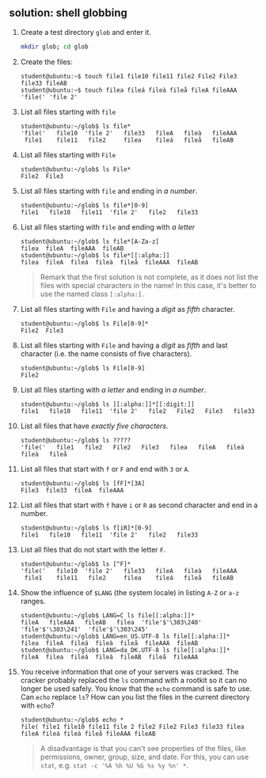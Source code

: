 ## solution: shell globbing

1. Create a test directory `glob` and enter it.

    ```bash
    mkdir glob; cd glob
    ```

2. Create the files:

    ```console
    student@ubuntu:~$ touch file1 file10 file11 file2 File2 File3 file33 fileAB
    student@ubuntu:~$ touch filea fileá fileà fileå fileA fileAAA 'file(' 'file 2'
    ```

3. List all files starting with `file`

    ```console
    student@ubuntu:~/glob$ ls file*
    'file('   file10  'file 2'   file33   fileA   fileà   fileAAA
     file1    file11   file2     filea    fileá   fileå   fileAB
    ```

4. List all files starting with `File`

    ```console
    student@ubuntu:~/glob$ ls File*
    File2  File3
    ```

5. List all files starting with `file` and ending in *a number*.

    ```console
    student@ubuntu:~/glob$ ls file*[0-9]
    file1   file10   file11  'file 2'   file2   file33
    ```

6. List all files starting with `file` and ending with *a letter*

    ```console
    student@ubuntu:~/glob$ ls file*[A-Za-z]
    filea  fileA  fileAAA  fileAB
    student@ubuntu:~/glob$ ls file*[[:alpha:]]
    filea  fileA  fileá  fileà  fileå  fileAAA  fileAB
    ```

    > Remark that the first solution is not complete, as it does not list the files with special characters in the name! In this case, it's better to use the named class `[:alpha:]`.

7. List all files starting with `File` and having a *digit* as *fifth* character.

    ```console
    student@ubuntu:~/glob$ ls File[0-9]*
    File2  File3
    ```

8. List all files starting with `File` and having a *digit* as *fifth* and last character (i.e. the name consists of five characters).

    ```console
    student@ubuntu:~/glob$ ls File[0-9]
    File2
    ```

9. List all files starting with *a letter* and ending in *a number*.

    ```console
    student@ubuntu:~/glob$ ls [[:alpha:]]*[[:digit:]]
    file1   file10   file11  'file 2'   file2   File2   File3   file33
    ```

10. List all files that have *exactly five characters*.

    ```console
    student@ubuntu:~/glob$ ls ?????
    'file('   file1   file2   File2   File3   filea   fileA   fileá   fileà   fileå
    ```

11. List all files that start with `f` or `F` and end with `3` or `A`.

    ```console
    student@ubuntu:~/glob$ ls [fF]*[3A]
    File3  file33  fileA  fileAAA
    ```

12. List all files that start with `f` have `i` or `R` as second character and end in a number.

    ```console
    student@ubuntu:~/glob$ ls f[iR]*[0-9]
    file1   file10   file11  'file 2'   file2   file33
    ```

13. List all files that do not start with the letter `F`.

    ```console
    student@ubuntu:~/glob$ ls [^F]*
    'file('   file10  'file 2'   file33   fileA   fileà   fileAAA
     file1    file11   file2     filea    fileá   fileå   fileAB
    ```

14. Show the influence of `$LANG` (the system locale) in listing `A-Z` or `a-z` ranges.

    ```console
    student@ubuntu:~/glob$ LANG=C ls file[[:alpha:]]*
    fileA   fileAAA   fileAB   filea  'file'$'\303\240'  'file'$'\303\241'  'file'$'\303\245'
    student@ubuntu:~/glob$ LANG=en_US.UTF-8 ls file[[:alpha:]]*
    filea  fileA  fileá  fileà  fileå  fileAAA  fileAB
    student@ubuntu:~/glob$ LANG=da_DK.UTF-8 ls file[[:alpha:]]*
    fileA  filea  fileá  fileà  fileAB  fileå  fileAAA
    ```

15. You receive information that one of your servers was cracked. The cracker probably replaced the `ls` command with a rootkit so it can no longer be used safely. You know that the `echo` command is safe to use. Can `echo` replace `ls`? How can you list the files in the current directory with `echo`?

    ```console
    student@ubuntu:~/glob$ echo *
    file( file1 file10 file11 file 2 file2 File2 File3 file33 filea fileA fileá fileà fileå fileAAA fileAB
    ```

    > A disadvantage is that you can't see properties of the files, like permissions, owner, group, size, and date. For this, you can use `stat`, e.g. `stat -c '%A %h %U %G %s %y %n' *`.


